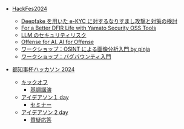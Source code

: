 - [HackFes2024]()

  - [Deepfake を用いた e-KYC に対するなりすまし攻撃と対策の検討](./hackFes/Deepfakeを用いたe-KYCに対するなりすまし攻撃と対策の検討.md)
  - [For a Better DFIR Life with Yamato Security OSS Tools](./hackFes/For%20a%20Better%20DFIR%20Life%20with%20Yamato%20Security%20OSS%20Tools.md)
  - [LLM のセキュリティリスク](./hackFes/LLMのセキュリティリスク.md)
  - [Offense for AI, AI for Offense](./hackFes/Offense%20for%20AI,%20AI%20for%20Offense.md)
  - [ワークショップ：OSINT による画像分析入門 by pinja](./hackFes/workshop/ワークショップ：OSINTによる画像分析入門%20by%20pinja.md)
  - [ワークショップ：バグバウンティ入門](./hackFes/workshop/ワークショップ：バグバウンティ入門.md)

- [都知事杯ハッカソン 2024]()
  - [キックオフ](./TokyoHack/KickOff/kickOff.md)
    - [基調講演](./TokyoHack/KickOff/keyNote/okuda.md)
  - [アイデアソン１ day](./TokyoHack/idea/oneday/index.md)
    - [セミナー](./TokyoHack/idea/oneday/seminar/index.md)
  - [アイデアソン 2 day](./TokyoHack/idea/twoday/index.md)
    - [質疑応答](./TokyoHack/idea/twoday/question.md)
